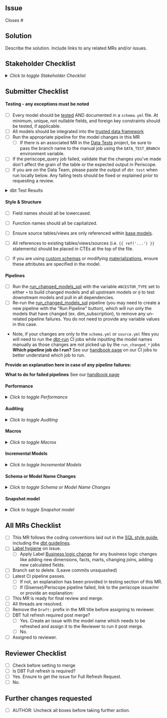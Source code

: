 <!---
  Use this template when making consequential changes to the `/transform` directory,
  including changes to dbt models, tests, seeds, and docs.
--->

## Issue
<!--- Link the Issue this MR closes --->
Closes #

## Solution

Describe the solution. Include links to any related MRs and/or issues.

## Stakeholder Checklist
<details>
<summary><i>Click to toggle Stakeholder Checklist</i></summary>
If you are the person who will be using this data and/or the dashboard it depends on, please fill out this section.

- [ ] Does the dbt model change provide the requested data? 
- [ ] Does the dbt model change provide accurate data?
</details>

## Submitter Checklist

#### Testing - any exceptions must be noted

- [ ] Every model should be [tested](https://docs.getdbt.com/docs/testing-and-documentation) AND documented in a `schema.yml` file. At minimum, unique, not nullable fields, and foreign key constraints should be tested, if applicable.
- [ ] All models should be integrated into the [trusted data framework](https://about.gitlab.com/handbook/business-technology/data-team/platform/#tdf)
- [ ] Run the appropriate pipeline for the model changes in this MR
  - [ ] If there is an associated MR in the [Data Tests](https://gitlab.com/gitlab-data/data-tests) project, be sure to pass the branch name to the manual job using the `DATA_TEST_BRANCH` environment variable.
- [ ] If the periscope_query job failed, validate that the changes you've made don't affect the grain of the table or the expected output in Periscope.
- [ ] If you are on the Data Team, please paste the output of `dbt test` when run locally below. Any failing tests should be fixed or explained prior to requesting a review.

<details>
<summary> dbt Test Results </summary>

<pre><code>

Paste the results of dbt test here, including the command.

</code></pre>

</details>

#### Style & Structure

- [ ] Field names should all be lowercased.
- [ ] Function names should all be capitalized.
- [ ] Ensure source tables/views are only referenced within [base models](https://about.gitlab.com/handbook/business-ops/data-team/platform/sql-style-guide/#base-models).
- [ ] All references to existing tables/views/sources (i.e. `{{ ref('...') }}` statements) should be placed in CTEs at the top of the file.
- [ ] If you are using [custom schemas](https://docs.getdbt.com/docs/using-custom-schemas) or modifying [materializations](https://docs.getdbt.com/docs/materializations), ensure these attributes are specified in the model.


#### Pipelines

* [ ] Run the [run_changed_models_sql](https://about.gitlab.com/handbook/business-technology/data-team/platform/ci-jobs/#%EF%B8%8Frun_changed_models_sql) with the variable `ANCESTOR_TYPE` set to either `+` to build changed models and all upstream models or `@` to test downstream models and pull in all dependencies. 
* [ ] Re-run the [run_changed_models_sql](https://about.gitlab.com/handbook/business-technology/data-team/platform/ci-jobs/#%EF%B8%8Frun_changed_models_sql) pipeline (you may need to create a new pipeline with the "Run Pipeline" button), which will run only the models that have changed (ex. dim_subscription), to remove any un-related pipeline failures.  You do not need to provide any variable values in this case.
* Note, if your changes are only to the `schema.yml` or `source.yml` files you will need to run the [dbt-run](https://about.gitlab.com/handbook/business-technology/data-team/platform/ci-jobs/#%EF%B8%8F-dbt-run) CI jobs while inputting the model names manually as those changes are not picked up by the `run_changed_*` jobs
**Which pipeline job do I run?** See our [handbook page](https://about.gitlab.com/handbook/business-ops/data-team/platform/ci-jobs/) on our CI jobs to better understand which job to run.

**Provide an explanation here in case of any pipeline failures:**
<!--- explanation per pipeline failure and indicate why this is accepted ---> 


**What to do for failed pipelines** See our [handbook page](https://about.gitlab.com/handbook/business-ops/data-team/platform/ci-jobs/#what-to-do-if-a-pipeline-fails) 

#### Performance
<details>
<summary><i>Click to toggle Performance</i></summary>

- [ ] Using the [dbt Model Performance runbook](https://gitlab.com/gitlab-data/runbooks/-/blob/main/dbt_performance/model_build_performance.md) retrieve the performance categories for any changed or new models.
- [ ] Follow the [guidelines](https://about.gitlab.com/handbook/business-technology/data-team/platform/dbt-guide/#guidance-for-checking-model-performance) in the handbook for improving the performance as needed.

<details>
<summary> Performance Categories Table </summary>

| Model Name | Run Time Category | Size Category | Efficiency Category |
|------------|-------------------|---------------|---------------------|
|            |                   |               |                     |

</details>
</details>

#### Auditing
<details>
<summary><i>Click to toggle Auditing</i></summary>
What are you using to audit your results are accurate If you have an existing report/dashboard/dataset as reference, please provide your query used to validate the results of your model changes. If this is the first iteration of a model or validation is otherwise out of scope, please provide additional context.

- [ ] Have you updated the values in any `dbt_audit` macros that you're referencing?

<details>
<summary> Paste query and results here </summary>

<pre><code>

Example: You might be looking at the count of opportunities before and after, if you're editing the opportunity model.

</code></pre>
</details>
</details>

#### Macros

<details>
<summary><i>Click to toggle Macros</i></summary>

  - [ ] Does this MR utilize [macros](https://docs.getdbt.com/docs/macros)?
  - [ ] This MR contains new macros. Follow the naming convention (file name matches macro name) and document in the `macros.yml` file
</details>

#### Incremental Models

<details>
<summary><i>Click to toggle Incremental Models</i></summary>

- [ ] Does this MR contain an [incremental model](https://docs.getdbt.com/docs/configuring-incremental-models#section-how-do-i-use-the-incremental-materialization-)?
  - [ ] If the MR adds/renames columns to a specific model, a `dbt run --full-refresh` will be needed after merging the MR. Please, add it to the Reviewer Checklist to warn them that this step is required.
</details>

#### Schema or Model Name Changes
<details>
<summary><i>Click to toggle Schema or Model Name Changes</i></summary>

- [ ] Does this MR change the **schema** or **model name** of any existing models?
  - [ ] Create an issue to change all existing periscope reporting to reference the new schema/name.
  - [ ] After merging, ensure the old model is dropped from snowflake. This can be done by creating an issue specifying the tables/models to be dropped and assiging to a snowflake admin. 
</details>

#### Snapshot model
<details>
<summary><i>Click to toggle Snapshot model</i></summary>

- [ ] Is this MR creating or renaming a snapshot model?
- [ ] Does it concern Gitlab.com data?
  - [ ] Make sure its captured into the selection criteria of the [GDPR deletion](https://gitlab.com/gitlab-data/analytics/-/blob/master/transform/snowflake-dbt/macros/warehouse/gdpr_delete_gitlab_dotcom.sql) macro for GitLab.com data.
</details>

## All MRs Checklist
- [ ] This MR follows the coding conventions laid out in the [SQL style guide](https://about.gitlab.com/handbook/business-ops/data-team/platform/sql-style-guide/), including the [dbt guidelines](https://about.gitlab.com/handbook/business-ops/data-team/platform/sql-style-guide/#dbt-guidelines).
- [ ] [Label hygiene](https://about.gitlab.com/handbook/business-ops/data-team/how-we-work/#issue-labeling) on issue.
  - [ ] Apply Label [Business logic change](https://gitlab.com/gitlab-data/analytics/-/labels?subscribed=&search=business+logic+change) for any business logic changes like adding new dimensions, facts, marts, changing joins, adding new calculated fields.
- [ ] Branch set to delete. (Leave commits unsquashed)
- [ ] Latest CI pipeline passes.
  - [ ] If not, an explanation has been provided in testing section of this MR.
  - [ ] If (Sisense)/Periscope pipeline failed, link to the periscope issue/mr or provide an explanation:  
- [ ] This MR is ready for final review and merge.
- [ ] All threads are resolved.
- [ ] Remove the `Draft:` prefix in the MR title before assigning to reviewer.
- [ ] DBT full refresh required post merge?
  - [ ] Yes. Create an issue with the model name which needs to be refreshed and assign it to the Reviewer to run it post merge. 
  - [ ] No.
- [ ] Assigned to reviewer.

## Reviewer Checklist
- [ ]  Check before setting to merge
- [ ]  Is DBT Full refresh is required?
  - [ ] Yes. Ensure to get the issue for Full Refresh Request. 
  - [ ] No.

## Further changes requested
* [ ]  AUTHOR: Uncheck all boxes before taking further action.
